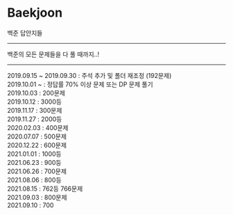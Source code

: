 # Baekjoon
백준 답안지들

---

백준의 모든 문제들을 다 풀 때까지..!

---

2019.09.15 ~ 2019.09.30 : 주석 추가 및 폴더 재조정 (192문제)  
2019.10.01 ~ : 정답률 70% 이상 문제 또는 DP 문제 풀기  
2019.10.03 : 200문제  
2019.10.12 : 3000등  
2019.11.17 : 300문제  
2019.11.27 : 2000등  
2020.02.03 : 400문제  
2020.07.07 : 500문제  
2020.12.22 : 600문제  
2021.01.01 : 1000등  
2021.06.23 : 900등  
2021.06.26 : 700문제  
2021.08.06 : 800등  
2021.08.15 : 762등 766문제  
2021.09.03 : 800문제  
2021.09.10 : 700
